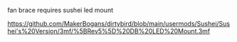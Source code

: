 fan brace requires sushei led mount

https://github.com/MakerBogans/dirtybird/blob/main/usermods/Sushei/Sushei's%20Version/3mf/%5BRev5%5D%20DB%20LED%20Mount.3mf
